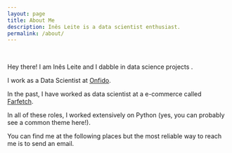 ```yaml
---
layout: page
title: About Me
description: Inês Leite is a data scientist enthusiast.
permalink: /about/
---
```

<br>

Hey there! I am Inês Leite and I dabble in data science projects .

I work as a Data Scientist at [Onfido](https://www.onfido.com). 

In the past, I have worked as data scientist at a e-commerce called [Farfetch](https://www.farfetch.com/). 

In all of these roles, I worked extensively on Python (yes, you can probably see a common theme here!).

You can find me at the following places but the most reliable way to reach me is to send an email.

<div align="center">
<p>
<a href="mailto:inesmarreirosleite@gmail.com"><i class="fa fa-envelope-o fa-fw" aria-hidden="true" style="font-size:40px;color:#2980b9"></i></a>
&nbsp; &nbsp; &nbsp;
<a href="https://github.com/inesleite"><i class="fa fa-github" aria-hidden="true" style="font-size:40px;color:#2980b9"></i></a>
&nbsp; &nbsp; &nbsp;
<a href="https://www.linkedin.com/in/ileite/"><i class="fa fa-linkedin" aria-hidden="true" style="font-size:40px;color:#2980b9"></i></a>
&nbsp; &nbsp; &nbsp;
</p>
</div>
